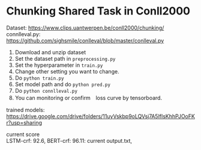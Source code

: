 # Chunking Shared Task in Conll2000

Dataset: https://www.clips.uantwerpen.be/conll2000/chunking/  
connlleval.py: https://github.com/sighsmile/conlleval/blob/master/conlleval.py

1. Download and unzip dataset
2. Set the dataset path in `preprocessing.py`
3. Set the hyperparameter in `train.py`
4. Change other setting you want to change.
5. Do `python train.py`
7. Set model path and do `python pred.py`
8. Do `python connlleval.py` 
9. You can monitoring or confirm　loss curve by tensorboard.

trained models: https://drive.google.com/drive/folders/11uyVskbp9oLQVsj7A5lfIsKhhPJOoFKr?usp=sharing

current score  
LSTM-crf: 92.6, 
BERT-crf: 96.11: current output.txt,
